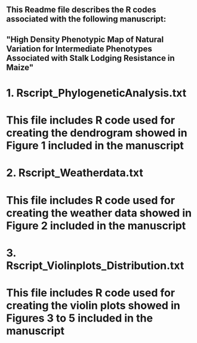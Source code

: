 ## This Readme file describes the R codes associated with the following manuscript:
## "High Density Phenotypic Map of Natural Variation for Intermediate Phenotypes Associated with Stalk Lodging Resistance in Maize"

# 1. Rscript_PhylogeneticAnalysis.txt
# This file includes R code used for creating the dendrogram showed in Figure 1 included in the manuscript

# 2. Rscript_Weatherdata.txt
# This file includes R code used for creating the weather data showed in Figure 2 included in the manuscript

# 3. Rscript_Violinplots_Distribution.txt
# This file includes R code used for creating the violin plots showed in Figures 3 to 5 included in the manuscript
